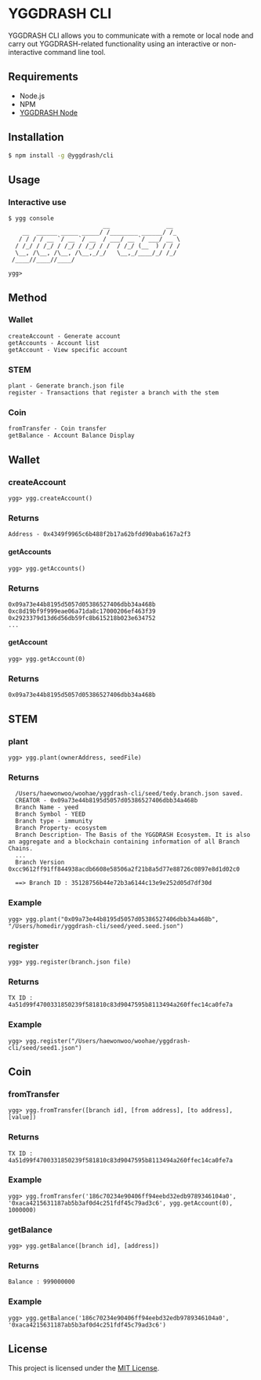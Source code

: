 # YGGDRASH CLI
YGGDRASH CLI allows you to communicate with a remote or local node and carry out YGGDRASH-related functionality using an interactive or non-interactive command line tool.

## Requirements
- Node.js
- NPM
- [YGGDRASH Node](https://github.com/yggdrash/yggdrash)

## Installation
```sh
$ npm install -g @yggdrash/cli
```

## Usage
### Interactive use
```
$ ygg console
                           __                __
    __  ______ _____ _____/ /________ ______/ /_
   / / / / __ `/ __ `/ __  / ___/ __ `/ ___/ __ \
  / /_/ / /_/ / /_/ / /_/ / /  / /_/ (__  ) / / /
  \__, /\__, /\__, /\__,_/_/   \__,_/____/_/ /_/
 /____//____//____/

ygg> 
```

## Method
### Wallet
```
createAccount - Generate account
getAccounts - Account list
getAccount - View specific account
```
### STEM
```
plant - Generate branch.json file
register - Transactions that register a branch with the stem
```

### Coin
```
fromTransfer - Coin transfer
getBalance - Account Balance Display
```

## Wallet

### createAccount
```
ygg> ygg.createAccount()
```

### Returns
```
Address - 0x4349f9965c6b488f2b17a62bfdd90aba6167a2f3
```

#### getAccounts
```
ygg> ygg.getAccounts()
```

### Returns
```
0x09a73e44b8195d5057d05386527406dbb34a468b
0xc8d19bf9f999eae06a71da8c17000206ef463f39
0x2923379d13d6d56db59fc8b615218b023e634752
...
```

#### getAccount
```
ygg> ygg.getAccount(0)
```

### Returns
```
0x09a73e44b8195d5057d05386527406dbb34a468b
```


## STEM

### plant
```
ygg> ygg.plant(ownerAddress, seedFile)
```

### Returns
```
  /Users/haewonwoo/woohae/yggdrash-cli/seed/tedy.branch.json saved.
  CREATOR - 0x09a73e44b8195d5057d05386527406dbb34a468b
  Branch Name - yeed
  Branch Symbol - YEED
  Branch type - immunity
  Branch Property- ecosystem
  Branch Description- The Basis of the YGGDRASH Ecosystem. It is also an aggregate and a blockchain containing information of all Branch Chains.
  ...
  Branch Version 0xcc9612ff91ff844938acdb6608e58506a2f21b8a5d77e88726c0897e8d1d02c0

  ==> Branch ID : 35128756b44e72b3a6144c13e9e252d05d7df30d
```
### Example
```
ygg> ygg.plant("0x09a73e44b8195d5057d05386527406dbb34a468b", "/Users/homedir/yggdrash-cli/seed/yeed.seed.json")
```

### register
```
ygg> ygg.register(branch.json file)
```

### Returns
```
TX ID : 4a51d99f4700331850239f581810c83d9047595b8113494a260ffec14ca0fe7a
```

### Example
```
ygg> ygg.register("/Users/haewonwoo/woohae/yggdrash-cli/seed/seed1.json")
```


## Coin

### fromTransfer
```
ygg> ygg.fromTransfer([branch id], [from address], [to address], [value])
```

### Returns
```
TX ID : 4a51d99f4700331850239f581810c83d9047595b8113494a260ffec14ca0fe7a
```

### Example
```
ygg> ygg.fromTransfer('186c70234e90406ff94eebd32edb9789346104a0', '0xaca4215631187ab5b3af0d4c251fdf45c79ad3c6', ygg.getAccount(0), 1000000)
```

### getBalance
```
ygg> ygg.getBalance([branch id], [address])
```

### Returns
```
Balance : 999000000
```

### Example
```
ygg> ygg.getBalance('186c70234e90406ff94eebd32edb9789346104a0', '0xaca4215631187ab5b3af0d4c251fdf45c79ad3c6')
```

## License
This project is licensed under the [MIT License](LICENSE).
